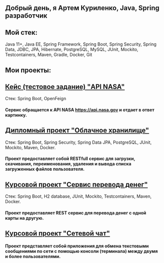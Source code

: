 ## Добрый день, я Артем Куриленко, Java, Spring разработчик

## Мой стек:
Java 11+, Java EE, Spring Framework, Spring Boot, Spring Security, Spring Data, JDBC, JPA, Hibernate, PostgreSQL, MySQL, JUnit, Mockito, Testcontainers, Maven, Gradle, Docker, Git
## Мои проекты:
## [Кейс (тестовое задание) "API NASA"](https://github.com/ArtJDev/rest_api_nasa)
Стек: Spring Boot, OpenFeign
#### Сервис обращается к API NASA https://api.nasa.gov и отдает в ответ картинку.
## [Дипломный проект "Облачное хранилище"](https://github.com/ArtJDev/CloudStorage)
Стек: Spring Boot, Spring Security, Spring Data JPA, PostgreSQL, JUnit, Mockito, Maven, Docker.
#### Проект предоставляет собой RESTfull сервис для загрузки, скачивания, переименования, удаления и вывода списка загруженных файлов пользователя.
## [Курсовой проект "Сервис перевода денег"](https://github.com/ArtJDev/Transfer_Money_REST_API)
Стек: Spring Boot, H2 database, JUnit, Mockito, Testcontainers, Maven, Docker.
#### Проект предоставляет REST сервис для перевода денег с одной карты на другую.
## [Курсовой проект "Сетевой чат"](https://github.com/ArtJDev/OnlineChat)
#### Проект представляет собой приложения для обмена текстовыми сообщениями по сети с помощью консоли (терминала) между двумя и более пользователями.
